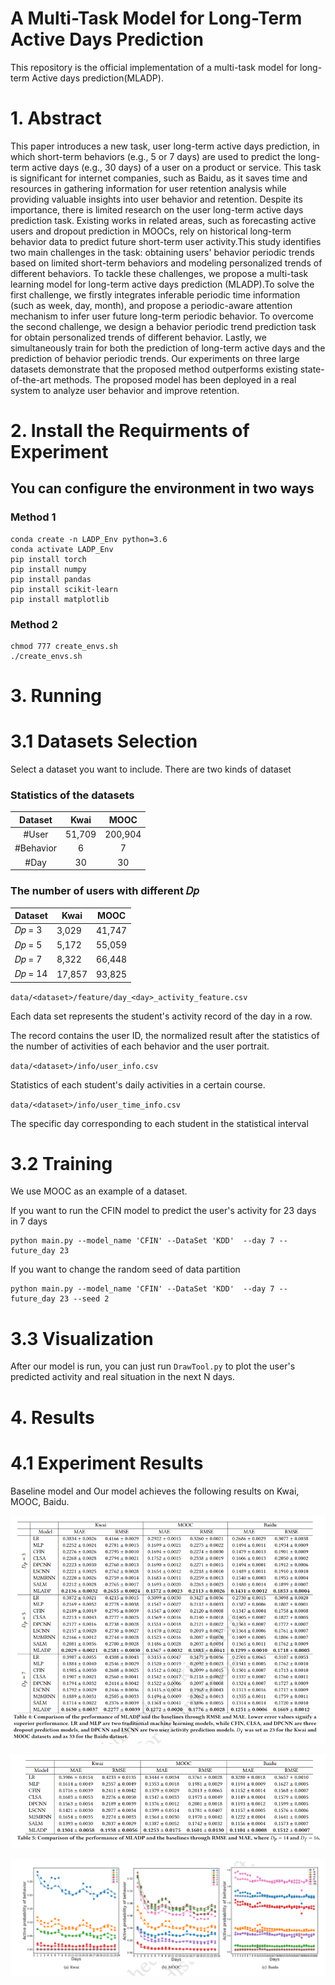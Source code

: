 # A Multi-Task Model for Long-Term Active Days Prediction
This repository is the official implementation of a multi-task model for long-term Active days prediction(MLADP).

# 1. Abstract 

This paper introduces a new task, user long-term active days prediction, in which short-term behaviors (e.g., 5 or 7 days) are used to predict the long-term active days (e.g., 30 days) of a user on a product or service. This task is significant for internet companies, such as Baidu, as it saves time and resources in gathering information for user retention analysis while providing valuable insights into user behavior and retention. Despite its importance, there is limited research on the user long-term active days prediction task. Existing works in related areas, such as forecasting active users and dropout prediction in MOOCs, rely on historical long-term behavior data to predict future short-term user activity.This study identifies two main challenges in the task: obtaining users' behavior periodic trends based on limited short-term behaviors and modeling personalized trends of different behaviors. To tackle these challenges, we propose a multi-task learning model for long-term active days prediction (MLADP).To solve the first challenge, we firstly integrates inferable periodic time information (such as week, day, month), and propose a periodic-aware attention mechanism to infer user future long-term periodic behavior. To overcome the second challenge, we design a behavior periodic trend prediction task for obtain personalized trends of different behavior. Lastly, we simultaneously train for both the prediction of long-term active days and the prediction of behavior periodic trends. Our experiments on three large datasets demonstrate that the proposed method outperforms existing state-of-the-art methods. The proposed model has been deployed in a real system to analyze user behavior and improve retention.

# 2. Install the Requirments of Experiment
## You can configure the environment in two ways
### Method 1
    conda create -n LADP_Env python=3.6
    conda activate LADP_Env
    pip install torch
    pip install numpy
    pip install pandas
    pip install scikit-learn
    pip install matplotlib
### Method 2
    chmod 777 create_envs.sh
    ./create_envs.sh

# 3. Running
# 3.1 Datasets Selection
Select a dataset you want to include.
There are two kinds of dataset
### Statistics of the datasets
| **Dataset** | **Kwai** | **MOOC** |
|:-----------:|:--------:|:--------:|
|    #User    |  51,709  |  200,904 |
|  #Behavior  |     6    |     7    |
|     #Day    |    30    |    30    |

### The number of users with different 𝐷𝑝
| **Dataset** | **Kwai** | **MOOC** |
|-------------|----------|----------|
|    𝐷𝑝 = 3   |   3,029  | 41,747   |
|    𝐷𝑝 = 5   |   5,172  | 55,059   |
|    𝐷𝑝 = 7   |   8,322  | 66,448   |
|   𝐷𝑝 = 14   |  17,857  | 93,825   |

`data/<dataset>/feature/day_<day>_activity_feature.csv`


Each data set represents the student's activity record of the day in a row.

The record contains the user ID, 
the normalized result after the statistics of the number of activities of 
each behavior and the user portrait.



`data/<dataset>/info/user_info.csv`

Statistics of each student's daily activities in a certain course.



`data/<dataset>/info/user_time_info.csv`


The specific day corresponding to each student in the statistical interval

# 3.2 Training 
We use MOOC as an example of a dataset.

If you want to run the CFIN model to predict the user's activity for 23 days in 7 days
    
    python main.py --model_name 'CFIN' --DataSet 'KDD'  --day 7 --future_day 23
    
If you want to change the random seed of data partition

    python main.py --model_name 'CFIN' --DataSet 'KDD'  --day 7 --future_day 23 --seed 2


# 3.3 Visualization

After our model is run, you can just run `DrawTool.py` to plot the user's predicted activity and real situation in the next N days.

# 4. Results
# 4.1 Experiment Results
Baseline model and Our model achieves the following results on 
Kwai, MOOC, Baidu.

![](./Figure/Exp_result_1.png)

![](./Figure/Exp_result_2.png)

![](./Figure/Exp_result_3.png)

    
    
